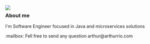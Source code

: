 
<img align="left" src="https://github-readme-stats.vercel.app/api?username=arthurrio&show_icons=true&hide_border=true&theme=transparent" />

### About me 
I'm Software Engineer focused in Java and microservices solutions

<p> :mailbox: Fell free to send any question arthur@arthurrio.com </p>
